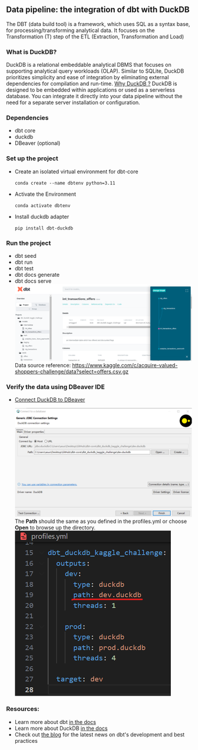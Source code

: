 ## Data pipeline: the integration of dbt with DuckDB

The DBT (data build tool) is a framework, which uses SQL as a syntax base, for processing/transforming analytical data. It focuses on the Transformation (T) step of the ETL (Extraction, Transformation and Load)

### What is DuckDB?
DuckDB is a relational embeddable analytical DBMS that focuses on supporting analytical query workloads (OLAP). Similar to SQLite, DuckDB prioritizes simplicity and ease of integration by eliminating external dependencies for compilation and run-time. 
[Why DuckDB ?](https://duckdb.org/why_duckdb.html)
DuckDB is designed to be embedded within applications or used as a serverless database. You can integrate it directly into your data pipeline without the need for a separate server installation or configuration. 

### Dependencies
- dbt core
- duckdb
- DBeaver (optional)

### Set up the project
- Create an isolated virtual environment for dbt-core
    ```
    conda create --name dbtenv python=3.11
    ```
- Activate the Environment
    ```
    conda activate dbtenv
    ```
- Install duckdb adapter
    ```
    pip install dbt-duckdb
    ```
### Run the project

- dbt seed
- dbt run
- dbt test
- dbt docs generate
- dbt docs serve
![Alt text](./images/dbt-doc.png)
Data source reference:
https://www.kaggle.com/c/acquire-valued-shoppers-challenge/data?select=offers.csv.gz

### Verify the data using DBeaver IDE
- [Connect DuckDB to DBeaver](https://duckdb.org/docs/guides/sql_editors/dbeaver)

    ![Alt text](./images/duckdb-conn.png)
    The **Path** should the same as you defined in the profiles.yml or choose **Open** to browse up the directory.
    ![Alt text](./images/duckdb-path.png)

### Resources:
- Learn more about dbt [in the docs](https://docs.getdbt.com/docs/introduction)
- Learn more about DuckDB [in the docs](https://duckdb.org/)
- Check out [the blog](https://blog.getdbt.com/) for the latest news on dbt's development and best practices

